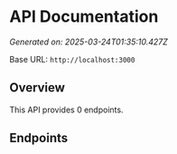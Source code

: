 # API Documentation

*Generated on: 2025-03-24T01:35:10.427Z*

Base URL: `http://localhost:3000`

## Overview

This API provides 0 endpoints.

## Endpoints

